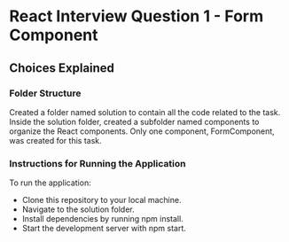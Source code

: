 # React Interview Question 1 - Form Component

## Choices Explained
### Folder Structure
Created a folder named solution to contain all the code related to the task. 
Inside the solution folder, created a subfolder named components to organize the React components.
Only one component, FormComponent, was created for this task.

### Instructions for Running the Application
To run the application:

* Clone this repository to your local machine.
* Navigate to the solution folder.
* Install dependencies by running npm install.
* Start the development server with npm start.

